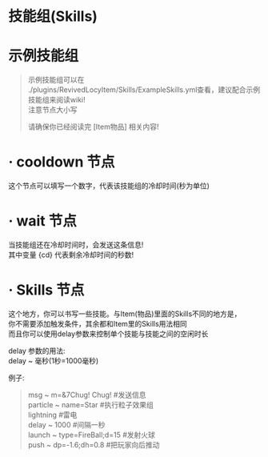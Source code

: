 # 技能组(Skills)
# 示例技能组
>示例技能组可以在  
./plugins/RevivedLocyItem/Skills/ExampleSkills.yml查看，建议配合示例技能组来阅读wiki!  
>注意节点大小写
>
>请确保你已经阅读完 [Item物品] 相关内容!

# · cooldown 节点
这个节点可以填写一个数字，代表该技能组的冷却时间(秒为单位)

# · wait 节点
当技能组还在冷却时间时，会发送这条信息!  
其中变量 {cd} 代表剩余冷却时间的秒数!  

# · Skills 节点
这个地方，你可以书写一些技能。与Item(物品)里面的Skills不同的地方是，  
你不需要添加触发条件，其余都和Item里的Skills用法相同    
而且你可以使用delay参数来控制单个技能与技能之间的空闲时长   

delay 参数的用法:  
delay ~ 毫秒(1秒=1000毫秒)

例子:
>   msg ~ m=&7Chug! Chug! #发送信息    
    particle ~ name=Star #执行粒子效果组    
    lightning  #雷电   
    delay ~ 1000 #间隔一秒    
    launch ~ type=FireBall;d=15 #发射火球    
    push ~ dp=-1.6;dh=0.8 #把玩家向后推动  
  